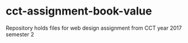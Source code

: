 # cct-assignment-book-value
Repository holds files for web design assignment from CCT year 2017 semester 2
